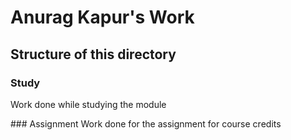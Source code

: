 # Anurag Kapur's Work

## Structure of this directory

### Study
Work done while studying the module

### Assignment
Work done for the assignment for course credits